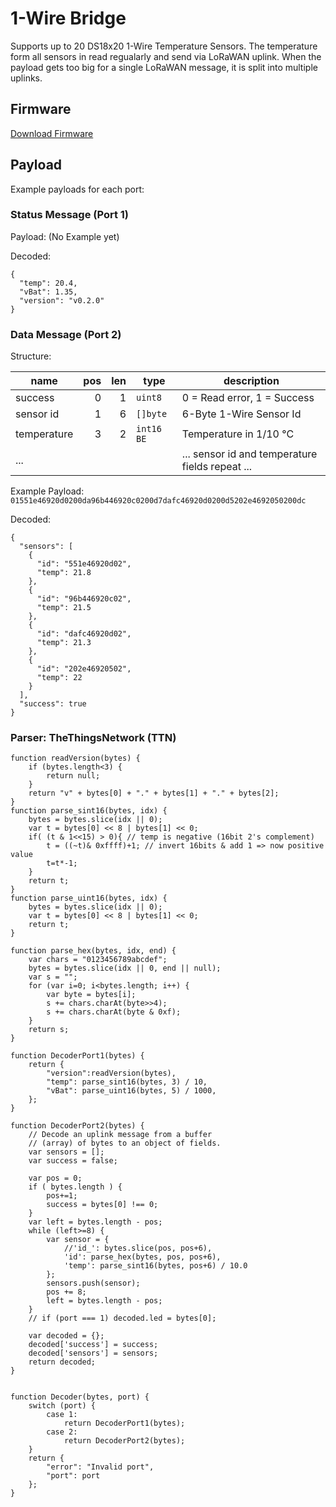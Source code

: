 # 1-Wire Bridge

Supports up to 20 DS18x20 1-Wire Temperature Sensors. The temperature form all sensors in read regualarly and send via LoRaWAN uplink.
When the payload gets too big for a single LoRaWAN message, it is split into multiple uplinks.

## Firmware

[Download Firmware](http://files.lobaro.com/index.php/s/skqQyHTD3QE2fEN)

## Payload

Example payloads for each port:

### Status Message (Port 1)

Payload: (No Example yet)

Decoded:
```
{
  "temp": 20.4,
  "vBat": 1.35,
  "version": "v0.2.0"
}
```

### Data Message (Port 2)

Structure:

| name        | pos | len | type       | description |
| ----------- | --: | --: | ---------- | ----------- |
| success     |   0 |   1 | `uint8`    | 0 = Read error, 1 = Success |
| sensor id   |   1 |   6 | `[]byte`   | 6-Byte 1-Wire Sensor Id |
| temperature |   3 |   2 | `int16 BE` | Temperature in 1/10 °C |
| ...         |     |     |            | ... sensor id and temperature fields repeat ...  |

Example Payload:
`01551e46920d0200da96b446920c0200d7dafc46920d0200d5202e4692050200dc`

Decoded:
```
{
  "sensors": [
    {
      "id": "551e46920d02",
      "temp": 21.8
    },
    {
      "id": "96b446920c02",
      "temp": 21.5
    },
    {
      "id": "dafc46920d02",
      "temp": 21.3
    },
    {
      "id": "202e46920502",
      "temp": 22
    }
  ],
  "success": true
}
```


### Parser: TheThingsNetwork (TTN)
```
function readVersion(bytes) {
    if (bytes.length<3) {
        return null;
    }
    return "v" + bytes[0] + "." + bytes[1] + "." + bytes[2];
}
function parse_sint16(bytes, idx) {
    bytes = bytes.slice(idx || 0);
    var t = bytes[0] << 8 | bytes[1] << 0;
    if( (t & 1<<15) > 0){ // temp is negative (16bit 2's complement)
        t = ((~t)& 0xffff)+1; // invert 16bits & add 1 => now positive value
        t=t*-1;
    }
    return t;
}
function parse_uint16(bytes, idx) {
    bytes = bytes.slice(idx || 0);
    var t = bytes[0] << 8 | bytes[1] << 0;
    return t;
}

function parse_hex(bytes, idx, end) {
    var chars = "0123456789abcdef";
    bytes = bytes.slice(idx || 0, end || null);
    var s = "";
    for (var i=0; i<bytes.length; i++) {
        var byte = bytes[i];
        s += chars.charAt(byte>>4);
        s += chars.charAt(byte & 0xf);
    }
    return s;
}

function DecoderPort1(bytes) {
    return {
        "version":readVersion(bytes),
        "temp": parse_sint16(bytes, 3) / 10,
        "vBat": parse_uint16(bytes, 5) / 1000,
    };
}

function DecoderPort2(bytes) {
    // Decode an uplink message from a buffer
    // (array) of bytes to an object of fields.
    var sensors = [];
    var success = false;

    var pos = 0;
    if ( bytes.length ) {
        pos+=1;
        success = bytes[0] !== 0;
    }
    var left = bytes.length - pos;
    while (left>=8) {
        var sensor = {
            //'id_': bytes.slice(pos, pos+6),
            'id': parse_hex(bytes, pos, pos+6),
            'temp': parse_sint16(bytes, pos+6) / 10.0
        };
        sensors.push(sensor);
        pos += 8;
        left = bytes.length - pos;
    }
    // if (port === 1) decoded.led = bytes[0];

    var decoded = {};
    decoded['success'] = success;
    decoded['sensors'] = sensors;
    return decoded;
}


function Decoder(bytes, port) {
    switch (port) {
        case 1:
            return DecoderPort1(bytes);
        case 2:
            return DecoderPort2(bytes);
    }
    return {
        "error": "Invalid port",
        "port": port
    };
}
```


